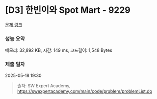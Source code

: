 # [D3] 한빈이와 Spot Mart - 9229 

[문제 링크](https://swexpertacademy.com/main/code/problem/problemDetail.do?contestProbId=AW8Wj7cqbY0DFAXN) 

### 성능 요약

메모리: 32,892 KB, 시간: 149 ms, 코드길이: 1,548 Bytes

### 제출 일자

2025-05-18 19:30



> 출처: SW Expert Academy, https://swexpertacademy.com/main/code/problem/problemList.do